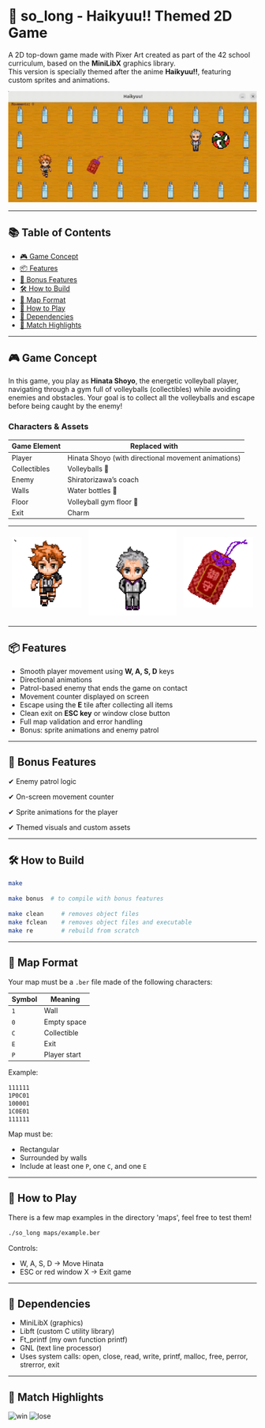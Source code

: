# 🏐 so_long - Haikyuu!! Themed 2D Game

A 2D top-down game made with Pixer Art created as part of the 42 school curriculum, based on the **MiniLibX** graphics library.  
This version is specially themed after the anime **Haikyuu!!**, featuring custom sprites and animations.

![main](assets/main.gif)

---

## 📚 Table of Contents

- [🎮 Game Concept](#-game-concept)
- [📦 Features](#-features)
- [🎁 Bonus Features](#-bonus-features)
- [🛠️ How to Build](#️-how-to-build)
- [📁 Map Format](#-map-format)
- [🚀 How to Play](#-how-to-play)
- [🧠 Dependencies](#-dependencies)
- [📸 Match Highlights](#-match-highlights)

---

## 🎮 Game Concept

In this game, you play as **Hinata Shoyo**, the energetic volleyball player, navigating through a gym full of volleyballs (collectibles) while avoiding enemies and obstacles. Your goal is to collect all the volleyballs and escape before being caught by the enemy!

### Characters & Assets

| Game Element | Replaced with |
|--------------|----------------|
| Player       | Hinata Shoyo (with directional movement animations) |
| Collectibles | Volleyballs 🏐 |
| Enemy        | Shiratorizawa’s coach |
| Walls        | Water bottles 🧴 |
| Floor        | Volleyball gym floor 🏐 |
| Exit         | Charm |


| <img src="assets/hinata.png" alt="Imagen 1" width="200"/> | <img src="assets/coach.png" alt="Imagen 2" width="250"/> | <img src="assets/charm.png" alt="Imagen 3" width="200"/> |
|----------------------------------|----------------------------------|----------------------------------|

---

## 📦 Features

- Smooth player movement using **W, A, S, D** keys
- Directional animations
- Patrol-based enemy that ends the game on contact
- Movement counter displayed on screen
- Escape using the **E** tile after collecting all items
- Clean exit on **ESC key** or window close button
- Full map validation and error handling
- Bonus: sprite animations and enemy patrol

---
## 🎁 Bonus Features
✔ Enemy patrol logic

✔ On-screen movement counter

✔ Sprite animations for the player

✔ Themed visuals and custom assets

---
## 🛠️ How to Build

```bash
make
```
```bash
make bonus  # to compile with bonus features
````
````bash
make clean     # removes object files  
make fclean    # removes object files and executable  
make re        # rebuild from scratch  
````
---

## 📁 Map Format

Your map must be a `.ber` file made of the following characters:

| Symbol | Meaning            |
|--------|--------------------|
| `1`    | Wall               |
| `0`    | Empty space        |
| `C`    | Collectible        |
| `E`    | Exit               |
| `P`    | Player start       |

Example:
````
111111
1P0C01
100001
1C0E01
111111
````

Map must be:
- Rectangular
- Surrounded by walls
- Include at least one `P`, one `C`, and one `E`
---

## 🚀 How to Play
There is a few map examples in the directory 'maps', feel free to test them!

````bash
./so_long maps/example.ber
````
Controls:
  - W, A, S, D → Move Hinata
  - ESC or red window X → Exit game

---

## 🧠 Dependencies

  - MiniLibX (graphics)
  - Libft (custom C utility library)
  - Ft_printf (my own function printf)
  - GNL (text line processor)
  - Uses system calls: open, close, read, write, printf, malloc, free, perror, strerror, exit
---
## 📸 Match Highlights
![win](assets/win.gif)
![lose](assets/lose.gif)
